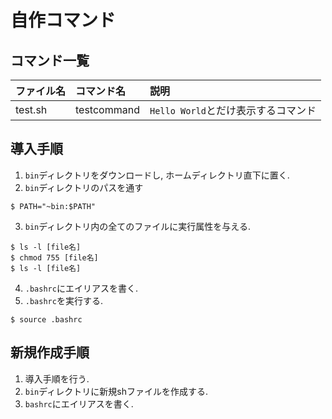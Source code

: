 # 自作コマンド
## コマンド一覧
|ファイル名|コマンド名|説明|
|:--------|:--------|:----|
|test.sh|testcommand|`Hello World`とだけ表示するコマンド|

## 導入手順
1. `bin`ディレクトリをダウンロードし, ホームディレクトリ直下に置く.
2. `bin`ディレクトリのパスを通す  
```
$ PATH="~bin:$PATH"
```
3. `bin`ディレクトリ内の全てのファイルに実行属性を与える.
```command
$ ls -l [file名]
$ chmod 755 [file名]
$ ls -l [file名]
```
4. `.bashrc`にエイリアスを書く.
5. `.bashrc`を実行する.  
```command
$ source .bashrc
```

## 新規作成手順
1. 導入手順を行う.
2. `bin`ディレクトリに新規shファイルを作成する.
3. `bashrc`にエイリアスを書く.
